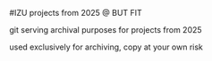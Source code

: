 #IZU projects from 2025 @ BUT FIT

git serving archival purposes for projects from 2025

used exclusively for archiving, copy at your own risk
